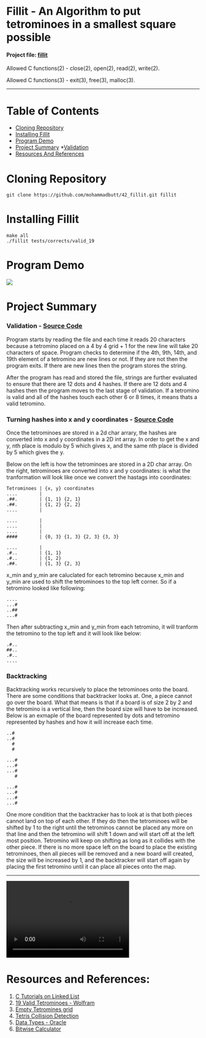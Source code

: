 # Fillit - An Algorithm to put tetrominoes in a smallest square possible

#### Project file: [fillit](https://github.com/mohammadbutt/42_fillit/blob/master/doc.fillit.en.pdf)

Allowed C functions(2) - close(2), open(2), read(2), write(2).

Allowed C functions(3) - exit(3), free(3), malloc(3).

---
# Table of Contents
* [Cloning Repository](#coloning-repository)
* [Installing Fillit](#installing-fillit)
* [Program Demo](#program-demo)
* [Project Summary](#project-summary)
  *[Validation](#validation)
* [Resources And References](#resources-and-references)

# Cloning Repository
```git clone https://github.com/mohammadbutt/42_fillit.git fillit```

# Installing Fillit
```
make all
./fillit tests/corrects/valid_19
```

# Program Demo

![](https://github.com/mohammadbutt/42_fillit/blob/master/media/fillit_1080p_30fps.gif)

# Project Summary

### Validation - [Source Code](https://github.com/mohammadbutt/42_fillit/blob/513846b6841171d2d37894244bbde4f594c7f0b5/valid.c)
Program starts by reading the file and each time it reads 20 characters because a tetromino placed on a 4 by 4 grid + 1 for the new line will take 20 characters of space. Program checks to determine if the 4th, 9th, 14th, and 19th element of a tetromino are new lines or not. If they are not then the program exits. If there are new lines then the program stores the string.

After the program has read and stored the file, strings are further evaluated to ensure that there are 12 dots and 4 hashes. If there are 12 dots and 4 hashes then the program moves to the last stage of validation. If a tetromino is valid and all of the hashes touch each other 6 or 8 times, it means thats a valid tetromino.

### Turning hashes into x and y coordinates - [Source Code](https://github.com/mohammadbutt/42_fillit/blob/513846b6841171d2d37894244bbde4f594c7f0b5/coordinate.c)
Once the tetrominoes are stored in a 2d char arrary, the hashes are converted into x and y coordinates in a 2D int array. In order to get the x and y, nth place is modulo by 5 which gives x, and the same nth place is divided by 5 which gives the y.

Below on the left is how the tetrominoes are stored in a 2D char array. On the right, tetrominoes are converted into x and y coordinates: is what the tranformation will look like once we convert the hastags into coordinates:
```
Tetrominoes | {x, y} coordinates
....        |
.##.        | {1, 1} {2, 1}
.##.        | {1, 2} {2, 2}
....        |

....        | 
....        |
....        |
####        | {0, 3} {1, 3} {2, 3} {3, 3}

....        |
.#..        | {1, 1}
.#..        | {1, 2}
.##.        | {1, 3} {2, 3}
```
x_min and y_min are caluclated for each tetromino because x_min and y_min are used to shift the tetrominoes to the top left corner. So if a tetromino looked like following:
```
....
...#
..##
...#
```
Then after subtracting x_min and y_min from each tetromino, it will tranform the tetromino to the top left and it will look like below:

```
.#..
##..
.#..
....
```

### Backtracking
Backtracking works recursively to place the tetrominoes onto the board. There are some conditions that backtracker looks at. One, a piece cannot go over the board. What that means is that if a board is of size 2 by 2 and the tetromino is a vertical line, then the board size will have to be increased. Below is an exmaple of the board represented by dots and tetromino represented by hashes and how it will increase each time.
```
..#
..#
  #
  #
```

```
...#
...#
...#
   #
```
```
...#
...#
...#
...#
```
One more condition that the backtracker has to look at is that both pieces cannot land on top of each other. If they do then the tetrominoes will be shifted by 1 to the right until the tetrominos cannot be placed any more on that line and then the tetromino will shift 1 down and will start off at the left most position. Tetromino will keep on shifting as long as it collides with the other piece. If there is no more space left on the board to place the existing tetrominoes, then all pieces will be removed and a new board will created, the size will be increased by 1, and the backtracker will start off again by placing the first tetromino until it can place all pieces onto the map.

---
<video src="https://github.com/mohammadbutt/42_fillit/blob/master/media/fillit_1080p.mov" width="320" height="200" controls preload></video>

# Resources and References:
1. [C Tutorials on Linked List](http://www.zentut.com/c-tutorial/c-linked-list/)
2. [19 Valid Tetrominoes - Wolfram](http://mathworld.wolfram.com/Tetromino.html)
3. [Empty Tetromines grid](https://gfredericks.com/things/polyominoes)
4. [Tetris Collision Detection](https://gamedevelopment.tutsplus.com/tutorials/implementing-tetris-collision-detection--gamedev-852)
5. [Data Types - Oracle](https://docs.oracle.com/javase/tutorial/java/nutsandbolts/datatypes.html)
6. [Bitwise Calculator](http://bitwisecmd.com/)
